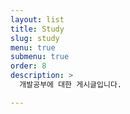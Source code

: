 ```yaml
---
layout: list
title: Study
slug: study
menu: true
submenu: true
order: 8
description: >
  개발공부에 대한 게시글입니다.

---
```

